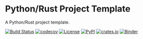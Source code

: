 # Python/Rust Project Template

A Python/Rust project template.

[![Build Status](https://github.com/python-project-templates/rust/actions/workflows/build.yml/badge.svg?branch=main)](https://github.com/python-project-templates/rust/actions/workflows/build.yml)
[![codecov](https://codecov.io/gh/python-project-templates/rust/branch/main/graph/badge.svg)](https://codecov.io/gh/python-project-templates/rust)
[![License](https://img.shields.io/github/license/python-project-templates/rust)](https://github.com/python-project-templates/rust)
[![PyPI](https://img.shields.io/pypi/v/rust_template.svg)](https://pypi.python.org/pypi/rust_template)
[![crates.io](https://img.shields.io/crates/v/rust_template.svg)](https://crates.io/crates/rust_template)
[![Binder](https://mybinder.org/badge_logo.svg)](https://mybinder.org/v2/gh/python-project-templates/rust/main?urlpath=lab)
